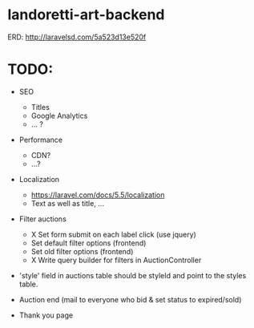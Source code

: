 # landoretti-art-backend

ERD: http://laravelsd.com/5a523d13e520f

# TODO:
- SEO
    - Titles
    - Google Analytics
    - ... ?

- Performance
    - CDN?
    - ...?

- Localization
    - https://laravel.com/docs/5.5/localization
    - Text as well as title, ...

- Filter auctions
    - X Set form submit on each label click (use jquery) 
    - Set default filter options (frontend)
    - Set old filter options (frontend)
    - X Write query builder for filters in AuctionController

- 'style' field in auctions table should be styleId and point to the styles table.

- Auction end (mail to everyone who bid & set status to expired/sold)

- Thank you page